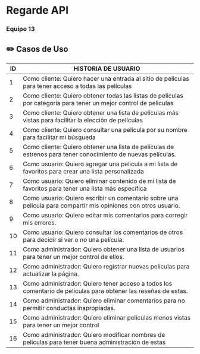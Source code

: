 # Regarde API
### Equipo 13

## ✏️ Casos de Uso

| ID | HISTORIA DE USUARIO |
| ------------- | ------------- |
| 1     |   Como cliente: Quiero hacer una entrada al sitio de peliculas para tener acceso a todas las películas |
| 2     |   Como cliente: Quiero obtener todas las listas de peliculas por categoria para tener un mejor control de peliculas |
| 3     |   Como cliente: Quiero obtener una lista de películas más vistas para facilitar la elección de películas |
| 4     |   Como cliente: Quiero consultar una película por su nombre para facilitar mi búsqueda |
| 5     |   Como cliente: Quiero obtener una lista de películas de estrenos para tener conocimiento de nuevas películas. |
| 6     |   Como usuario: Quiero agregar una pelicula a mi lista de favoritos para crear una lista personalizada |
| 7     |   Como usuario: Quiero eliminar contenido de mi lista de favoritos para tener una lista más específica |
| 8     |   Como usuario: Quiero escribir un comentario sobre una película para compartir mis opiniones con otros usuario.  |
| 9     |   Como usuario: Quiero editar mis comentarios para corregir mis errores.  |
| 10    |   Como usuario: Quiero consultar los comentarios de otros para decidir si ver o no una película. |
| 11    |   Como administrador: Quiero obtener una lista de usuarios para tener un mejor control de ellos.  |
| 12    |   Como administrador: Quiero registrar nuevas películas para actualizar la página. |
| 13    |   Como administrador: Quiero tener acceso a todos los comentario de películas para obtener las reseñas de estas. |
| 14    |   Como administrador: Quiero eliminar comentarios para no permitir conductas inapropiadas.  |
| 15    |   Como administrador: Quiero eliminar peliculas menos vistas para tener un mejor control |
| 16    |   Como administrador: Quiero modificar nombres de peliculas para tener buena administración de estas |
